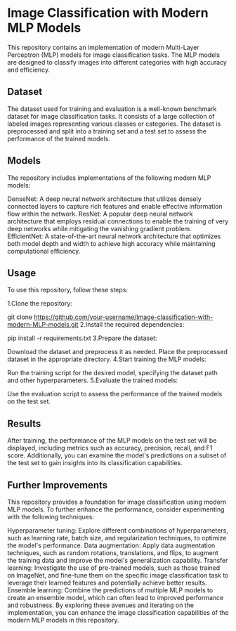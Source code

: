 # Image Classification with Modern MLP Models

This repository contains an implementation of modern Multi-Layer Perceptron (MLP) models for image classification tasks. The MLP models are designed to classify images into different categories with high accuracy and efficiency.

## Dataset
The dataset used for training and evaluation is a well-known benchmark dataset for image classification tasks. It consists of a large collection of labeled images representing various classes or categories. The dataset is preprocessed and split into a training set and a test set to assess the performance of the trained models.

## Models
The repository includes implementations of the following modern MLP models:

DenseNet: A deep neural network architecture that utilizes densely connected layers to capture rich features and enable effective information flow within the network.
ResNet: A popular deep neural network architecture that employs residual connections to enable the training of very deep networks while mitigating the vanishing gradient problem.
EfficientNet: A state-of-the-art neural network architecture that optimizes both model depth and width to achieve high accuracy while maintaining computational efficiency.

## Usage

To use this repository, follow these steps:

1.Clone the repository:

git clone https://github.com/your-username/Image-classification-with-modern-MLP-models.git
2.Install the required dependencies:

pip install -r requirements.txt
3.Prepare the dataset:

Download the dataset and preprocess it as needed.
Place the preprocessed dataset in the appropriate directory.
4.Start training the MLP models:

Run the training script for the desired model, specifying the dataset path and other hyperparameters.
5.Evaluate the trained models:

Use the evaluation script to assess the performance of the trained models on the test set.
## Results
After training, the performance of the MLP models on the test set will be displayed, including metrics such as accuracy, precision, recall, and F1 score. Additionally, you can examine the model's predictions on a subset of the test set to gain insights into its classification capabilities.

## Further Improvements
This repository provides a foundation for image classification using modern MLP models. To further enhance the performance, consider experimenting with the following techniques:

Hyperparameter tuning: Explore different combinations of hyperparameters, such as learning rate, batch size, and regularization techniques, to optimize the model's performance.
Data augmentation: Apply data augmentation techniques, such as random rotations, translations, and flips, to augment the training data and improve the model's generalization capability.
Transfer learning: Investigate the use of pre-trained models, such as those trained on ImageNet, and fine-tune them on the specific image classification task to leverage their learned features and potentially achieve better results.
Ensemble learning: Combine the predictions of multiple MLP models to create an ensemble model, which can often lead to improved performance and robustness.
By exploring these avenues and iterating on the implementation, you can enhance the image classification capabilities of the modern MLP models in this repository.
